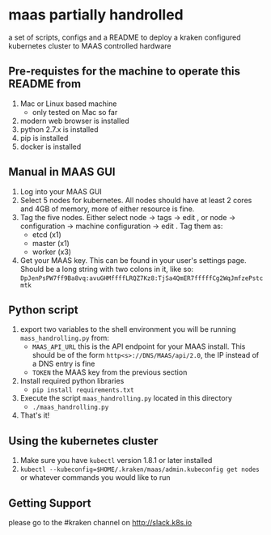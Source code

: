 #  maas partially handrolled
a set of scripts, configs and a README to deploy a kraken configured kubernetes cluster to MAAS controlled hardware

## Pre-requistes for the machine to operate this README from
1. Mac or Linux based machine
    - only tested on Mac so far
1. modern web browser is installed
1. python 2.7.x is installed
1. pip is installed
1. docker is installed

##  Manual in MAAS GUI
1. Log into your MAAS GUI
1. Select 5 nodes for kubernetes.  All nodes should have at least 2 cores and 4GB of
  memory, more of either resource is fine.
1. Tag the five nodes.  Either select node -> tags -> edit , or node -> configuration -> machine configuration -> edit . Tag them as:
    - etcd (x1)
    - master (x1)
    - worker (x3)  
1. Get your MAAS key.  This can be found in your user's settings page.  Should be a long string with two colons in it, like so:
     `DpJenPsPW7ff9Ba8vq:avuGHMffffLRQZ7Kz8:TjSa4QmER7fffffCg2WqJmfzePstcmtk`

##  Python script
1. export two variables to the shell environment you will be running `mass_handrolling.py` from:
    - `MAAS_API_URL` this is the API endpoint for your MAAS install.  This should be of the form `http<s>://DNS/MAAS/api/2.0`, the IP instead of a DNS entry is fine
    - `TOKEN` the MAAS key from the previous section
1. Install required python libraries
    - `pip install requirements.txt`
1. Execute the script `maas_handrolling.py` located in this directory
    - `./maas_handrolling.py`
1. That's it!

## Using the kubernetes cluster
1. Make sure you have `kubectl` version 1.8.1 or later installed
1. `kubectl --kubeconfig=$HOME/.kraken/maas/admin.kubeconfig get nodes` or whatever commands you would like to run

##  Getting Support
please go to the #kraken channel on http://slack.k8s.io

